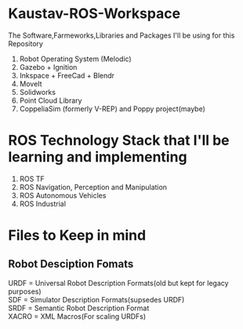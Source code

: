 # Kaustav-ROS-Workspace
The Software,Farmeworks,Libraries and Packages I'll be using for this Repository

1. Robot Operating System (Melodic)
2. Gazebo + Ignition
3. Inkspace + FreeCad + Blendr
4. MoveIt
5. Solidworks
6. Point Cloud Library
7. CoppeliaSim (formerly V-REP) and Poppy project(maybe)

# ROS Technology Stack that I'll be learning and implementing 
1. ROS TF
2. ROS Navigation, Perception and Manipulation
3. ROS Autonomous Vehicles
4. ROS Industrial
   
# Files to Keep in mind
## Robot Desciption Fomats 
URDF = Universal Robot Description Formats(old but kept for legacy purposes)      
SDF = Simulator Description Formats(supsedes URDF)   
SRDF = Semantic Robot Description Format    
XACRO = XML Macros(For scaling URDFs)

